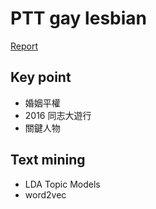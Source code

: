 # PTT gay lesbian

[Report](http://leoluyi.github.io/ptt_gay_lesbian/ptt_gay_lesbian.html)

## Key point

- 婚姻平權
- 2016 同志大遊行
- 關鍵人物


## Text mining

- LDA Topic Models
- word2vec
